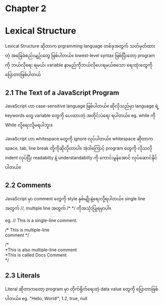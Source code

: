 # Chapter 2 
# Lexical Structure

Lexical Structure ဆိုတာက prgramming language တစ်ခုအတွက် သတ်မှတ်ထားတဲ့ အခြေခံစည်းမျဉ်းတွေ ဖြစ်ပါတယ်။ lowest-level syntax ဖြစ်ပြီးတော့ program ကို ဘယ်လိုရေး
ရမယ်၊ variable နာမည်ကိုဘယ်လိုပေးရမယ်စသော ရေးထုံးတွေကို ပြောတာဖြစ်ပါတယ်

## 2.1 The Text of a JavaScript Program

JavaScript ဟာ case-sensitive language ဖြစ်ပါတယ်။ ဆိုလိုသည်မှာ language ရဲ့ keywords တွေ variable တွေကို ပေးထားတဲ့ အတိုင်းပဲရေး ရပါတယ်။
eg. while ကို While လို့ရေးလို့မရပါဘူး။

JavaScript ဟာ whitespace တွေကို ignore လုပ်ပါတယ်။ whitespace ဆိုတာက space, tab, line break တို့ကိုဆိုလိုတာပါ။ အဲ့ဒါကြောင့် program တွေကို လိုသလို indent 
လုပ်ပြီး readabilty နဲ့ understandabilty ကို ကောင်းမွန်အောင် လုပ်ဆောင်နိုင်ပါတယ်။

## 2.2 Comments

JavaScript မှာ comment တွေကို style နှစ်မျိုးနဲ့ရေးလို့ရပါတယ်။ single line အတွက် //, multiple line အတွက်  /* */ ကိုအသုံးပြုရမှာပါ။

eg. 
// This is a single-line comment.
    
/* This is multiple-line\
   comment */

/*\
 *This is also multiple-line comment\
 *This is called Docs Comment\
 */

## 2.3 Literals

Literal ဆိုတာကတော့ program မှာ တိုက်ရိုက်ရေးတဲ့ data value တွေကို ပြောတာဖြစ်ပါတယ်။
eg. "Hello, World!", 1.2, true, null


